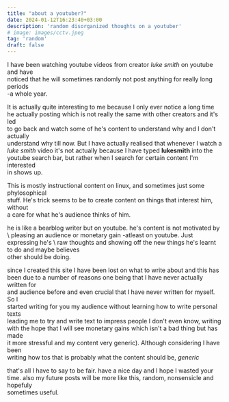```yaml
---
title: "about a youtuber?"
date: 2024-01-12T16:23:40+03:00
description: 'random disorganized thoughts on a youtuber'
# image: images/cctv.jpeg
tag: 'random'
draft: false
---
```


I have been watching youtube videos from creator *luke smith* on youtube and have \
noticed that he will sometimes randomly not post anything for really long periods \
-a whole year.

It is actually quite interesting to me because I only ever notice a long time \
he actually posting which is not really the same with other creators and it's led \
to go back and watch some of he's content to understand why and I don't actually \
understand why till now. But I have actually realised that whenever I watch a \
*luke smith* video it's not actually because I have typed **lukesmith** into the \
youtube search bar, but rather when I search for certain content I'm interested\
in shows up.

This is mostly instructional content on linux, and sometimes just some phylosophical \
stuff. He's trick seems to be to create content on things that interest him, without \
a care for what he's audience thinks of him.

he is like a bearblog writer but on youtube. he's content is not motivated by \ 
pleasing an audience or monetary gain -atleast on youtube. Just expressing he's \ 
raw thoughts and showing off the new things he's learnt to do and maybe believes \
other should be doing.

since I created this site I have been lost on what to write about and this has \
been due to a number of reasons one being that I have never actually written for \
and audience before and even crucial that I have never written for myself. So I \
started writing for you my audience without learning how to write personal texts \
leading me to try and write text to impress people I don't even know, writing \
with the hope that I will see monetary gains which isn't a bad thing but has made \
it more stressful and my content very generic). Although considering I have been \
writing how tos that is probably what the content should be, *generic*

that's all I have to say to be fair. have a nice day and I hope I wasted your \
time. also my future posts will be more like this, random, nonsensicle and hopefuly\
sometimes useful.
